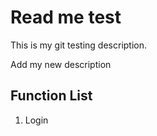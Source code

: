 # Read me test

This is my git testing description.

Add my new description

## Function List
1. Login
